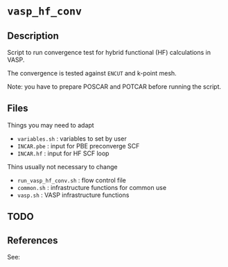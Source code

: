 # `vasp_hf_conv`

## Description

Script to run convergence test for hybrid functional (HF) calculations in VASP.

The convergence is tested against `ENCUT` and k-point mesh.

Note: you have to prepare POSCAR and POTCAR before running the script.

## Files

Things you may need to adapt
- `variables.sh` : variables to set by user
- `INCAR.pbe` : input for PBE preconverge SCF
- `INCAR.hf` : input for HF SCF loop

Thins usually not necessary to change
- `run_vasp_hf_conv.sh` : flow control file
- `common.sh` : infrastructure functions for common use
- `vasp.sh` : VASP infrastructure functions

## TODO

## References

See:

